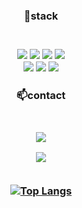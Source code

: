 <div align="center">
<h3>📖stack<h3><br>

<!--
- 🔭 I’m currently working on ...
- 🌱 I’m currently learning ...
- 👯 I’m looking to collaborate on ...
- 🤔 I’m looking for help with ...
- 💬 Ask me about ...
- 📫 How to reach me: ...
- 😄 Pronouns: ...
- ⚡ Fun fact: .........
-->
<img src="https://img.shields.io/badge/HTML-E34F26?style=flat-square&logo=HTML5&logoColor=white">
<img src="https://img.shields.io/badge/css-1572B6?style=flat-square&logo=css3&logoColor=white">
<img src="https://img.shields.io/badge/Javascript-F7DF1E?style=flat-square&logo=Javascript&logoColor=white">
<img src="https://img.shields.io/badge/react-61DAFB?style=flat-square&logo=react&logoColor=black"><br>
<img src="https://img.shields.io/badge/mysql-4479A1?style=flat-square&logo=mysql&logoColor=white">
<img src="https://img.shields.io/badge/Java-007396?style=flat-square&logo=Java&logoColor=white">
<img src="https://img.shields.io/badge/node.js-339933?style=flat-square&logo=Node.js&logoColor=white"> 

  
<h3>📫contact<h3><br>
<a href="https://gogimandu.notion.site/e422c0cf1b504859960e1dae7df2aeb0"><img src="https://img.shields.io/badge/Notion-000000?style=flat-square&logo=Notion&logoColor=white"/></a>
  
  <img src="https://github-readme-stats.vercel.app/api?username=jeong-hyuk&show_icons=true"><br><br>
  
  [![Top Langs](https://github-readme-stats-git-masterrstaa-rickstaa.vercel.app/api/top-langs/?username=jeong-hyuk)](https://github.com/anuraghazra/github-readme-stats)
<div/>

